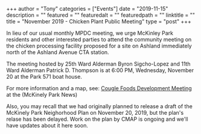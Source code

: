 
+++
author = "Tony"
categories = ["Events"]
date = "2019-11-15"
description = ""
featured = ""
featuredalt = ""
featuredpath = ""
linktitle = ""
title = "November 2019 - Chicken Plant Public Meeting"
type = "post"
+++

In lieu of our usual monthly MPDC meeting, we urge McKinley Park residents and other interested parties to attend the community meeting on the chicken processing facility proposed for a site on Ashland immediately north of the Ashland Avenue CTA station.

The meeting hosted by 25th Ward Alderman Byron Sigcho-Lopez and 11th Ward Alderman Patrick D. Thompson is at 6:00 PM, Wednesday, November 20 at the Park 571 boat house.

For more information and a map, see: [Cougle Foods Development Meeting](https://mckinleypark.news/events/featured-events/event/10107-cougle-foods-development-meeting) at the (McKinely Park News) 

Also, you may recall that we had originally planned to release a draft of the McKinely Park Neighorhood Plan on November 20, 2019, but the plan's relase has been delayed. Work on the plan by CMAP is ongoing and we'll have updates about it here soon.
<br/>
